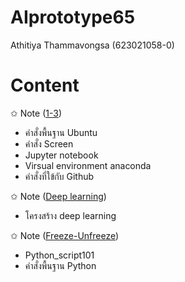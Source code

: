 # AIprototype65
Athitiya Thammavongsa (623021058-0)

# Content
✩  Note ([1-3](https://github.com/Athitiya00/AIprototype65/blob/main/Note.pdf))
    
- คำสั่งพื้นฐาน Ubuntu
- คำสั่ง Screen
- Jupyter notebook
- Virsual environment anaconda
- คำสั่งที่ใข้กับ Github

✩  Note ([Deep learning](https://github.com/Athitiya00/AIprototype65/blob/main/23_12_66.pdf))

- โครงสร้าง deep learning

✩  Note ([Freeze-Unfreeze](https://github.com/Athitiya00/AIprototype65/blob/main/13_2_66.pdf))

- Python_script101
- คำสั่งพื้นฐาน Python
